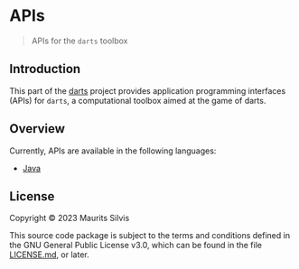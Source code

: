 # APIs

> APIs for the `darts` toolbox

## Introduction

This part of the [darts](https://github.com/mauritssilvis/darts) project provides application programming interfaces (APIs) for `darts`, a computational toolbox aimed at the game of darts.

## Overview

Currently, APIs are available in the following languages:

- [Java](java-darts-api)

## License

Copyright © 2023 Maurits Silvis

This source code package is subject to the terms and conditions defined in the GNU General Public License v3.0, which can be found in the file [LICENSE.md](../LICENSE.md), or later.
